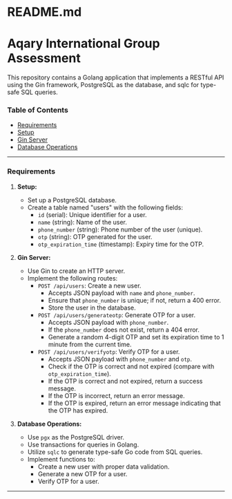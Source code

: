 # README.md

# Aqary International Group Assessment

This repository contains a Golang application that implements a RESTful API using the Gin framework, PostgreSQL as the database, and sqlc for type-safe SQL queries.

### Table of Contents

- [Requirements](#requirements)
- [Setup](#setup)
- [Gin Server](#gin-server)
- [Database Operations](#database-operations)

---

### Requirements

1. **Setup:**

    - Set up a PostgreSQL database.
    - Create a table named "users" with the following fields:
        - `id` (serial): Unique identifier for a user.
        - `name` (string): Name of the user.
        - `phone_number` (string): Phone number of the user (unique).
        - `otp` (string): OTP generated for the user.
        - `otp_expiration_time` (timestamp): Expiry time for the OTP.

2. **Gin Server:**

    - Use Gin to create an HTTP server.
    - Implement the following routes:
        - `POST /api/users`: Create a new user.
            - Accepts JSON payload with `name` and `phone_number`.
            - Ensure that `phone_number` is unique; if not, return a 400 error.
            - Store the user in the database.
        - `POST /api/users/generateotp`: Generate OTP for a user.
            - Accepts JSON payload with `phone_number`.
            - If the `phone_number` does not exist, return a 404 error.
            - Generate a random 4-digit OTP and set its expiration time to 1 minute from the current time.
        - `POST /api/users/verifyotp`: Verify OTP for a user.
            - Accepts JSON payload with `phone_number` and `otp`.
            - Check if the OTP is correct and not expired (compare with `otp_expiration_time`).
            - If the OTP is correct and not expired, return a success message.
            - If the OTP is incorrect, return an error message.
            - If the OTP is expired, return an error message indicating that the OTP has expired.

3. **Database Operations:**

    - Use `pgx` as the PostgreSQL driver.
    - Use transactions for queries in Golang.
    - Utilize `sqlc` to generate type-safe Go code from SQL queries.
    - Implement functions to:
        - Create a new user with proper data validation.
        - Generate a new OTP for a user.
        - Verify OTP for a user.

---
